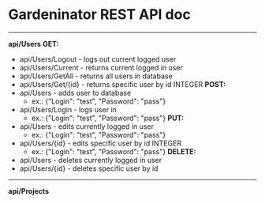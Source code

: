 # Gardeninator REST API doc
---------------------
**api/Users**
__GET:__
- api/Users/Logout - logs out current logged user
- api/Users/Current - returns current logged in user
- api/Users/GetAll - returns all users in database
- api/Users/Get/{id} - returns specific user by id INTEGER
__POST:__
- api/Users - adds user to database 
	- ex.: {"Login": "test", "Password": "pass"}
- api/Users/Login - logs user in 
	- ex.: {"Login": "test", "Password": "pass"}
__PUT:__
- api/Users - edits currently logged in user
	- ex.: {"Login": "test", "Password": "pass"}
- api/Users/{id} - edits specific user by id INTEGER
	- ex.: {"Login": "test", "Password": "pass"}
__DELETE:__
- api/Users      - deletes currently logged in user
- api/Users/{id} - deletes specific user by id
---------------------
**api/Projects**




